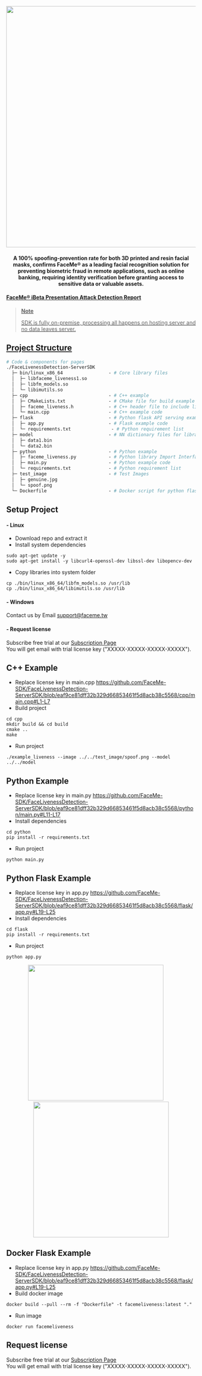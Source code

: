 <p align="center">
  <img width="640" src="https://user-images.githubusercontent.com/122285115/211849833-8f007605-c9f8-4f60-9b95-5ad606920d61.jpg">
  <h4 align="center">A 100% spoofing-prevention rate for both 3D printed and resin facial masks, confirms FaceMe® as a leading facial recognition solution for preventing biometric fraud in remote applications, such as online banking, requiring identity verification before granting access to sensitive data or valuable assets.</h4>  
  <h4><a target="_blank" href="https://www.ibeta.com/wp-content/uploads/2022/03/220304-CyberLink-PAD-Level-2-Confirmation-Letter.pdf">FaceMe® iBeta Presentation Attack Detection Report</h4>
</p>

> **Note**
>
> SDK is fully on-premise, processing all happens on hosting server and no data leaves server.

## Project Structure
```graphql
# Code & components for pages
./FaceLivenessDetection-ServerSDK
  ├─ bin/linux_x86_64                 - # Core library files
  │  ├─ libfaceme_liveness1.so
  │  ├─ libfm_models.so
  │  └─ libimutils.so
  ├─ cpp                              - # C++ example
  │  ├─ CMakeLists.txt                - # CMake file for build example
  │  ├─ faceme_liveness.h             - # C++ header file to include library
  │  └─ main.cpp                      - # C++ example code
  ├─ flask                            - # Python flask API serving example
  │  ├─ app.py                        - # Flask example code
  │  └─ requirements.txt               - # Python requirement list
  ├─ model                            - # NN dictionary files for library
  │  ├─ data1.bin
  │  └─ data2.bin
  ├─ python                           - # Python example
  │  ├─ faceme_liveness.py            - # Python library Import Interface file
  │  ├─ main.py                       - # Python example code
  │  └─ requirements.txt              - # Python requirement list
  ├─ test_image                       - # Test Images
  │  ├─ genuine.jpg
  │  └─ spoof.png
  └─ Dockerfile                       - # Docker script for python flask API serving example
```

## Setup Project
#### - Linux
- Download repo and extract it
- Install system dependencies
```
sudo apt-get update -y
sudo apt-get install -y libcurl4-openssl-dev libssl-dev libopencv-dev
```
- Copy libraries into system folder
```
cp ./bin/linux_x86_64/libfm_models.so /usr/lib
cp ./bin/linux_x86_64/libimutils.so /usr/lib
```
#### - Windows
Contact us by Email support@faceme.tw
#### - Request license
Subscribe free trial at our [Subscription Page](https://sdk.faceme.tw/#contact-us)  
You will get email with trial license key ("XXXXX-XXXXX-XXXXX-XXXXX").
  
## C++ Example
- Replace license key in main.cpp https://github.com/FaceMe-SDK/FaceLivenessDetection-ServerSDK/blob/eaf9ce81dff32b329d66853461f5d8acb38c5568/cpp/main.cpp#L1-L7
- Build project
```
cd cpp
mkdir build && cd build
cmake ..
make
```
- Run project
```
./example_liveness --image ../../test_image/spoof.png --model ../../model
```

## Python Example
- Replace license key in main.py https://github.com/FaceMe-SDK/FaceLivenessDetection-ServerSDK/blob/eaf9ce81dff32b329d66853461f5d8acb38c5568/python/main.py#L11-L17
- Install dependencies
```
cd python
pip install -r requirements.txt
```
- Run project
```
python main.py
```
## Python Flask Example
- Replace license key in app.py https://github.com/FaceMe-SDK/FaceLivenessDetection-ServerSDK/blob/eaf9ce81dff32b329d66853461f5d8acb38c5568/flask/app.py#L19-L25
- Install dependencies
```
cd flask
pip install -r requirements.txt
```
- Run project
```
python app.py
```
<p align="center">
  <img width="360" src="https://user-images.githubusercontent.com/122285115/211873670-053fccc6-ffcf-443d-8d6d-6c3e2c161374.png">&emsp;&emsp;
  <img width="360" src="https://user-images.githubusercontent.com/122285115/211873784-0ba680ca-aad4-4535-bd6c-cefc328afdb3.png">
</p>


## Docker Flask Example
- Replace license key in app.py https://github.com/FaceMe-SDK/FaceLivenessDetection-ServerSDK/blob/eaf9ce81dff32b329d66853461f5d8acb38c5568/flask/app.py#L19-L25
- Build docker image
```
docker build --pull --rm -f "Dockerfile" -t facemeliveness:latest "."
```
- Run image
```
docker run facemeliveness
```
## Request license
Subscribe free trial at our [Subscription Page](https://sdk.faceme.tw/#contact-us)  
You will get email with trial license key ("XXXXX-XXXXX-XXXXX-XXXXX").
